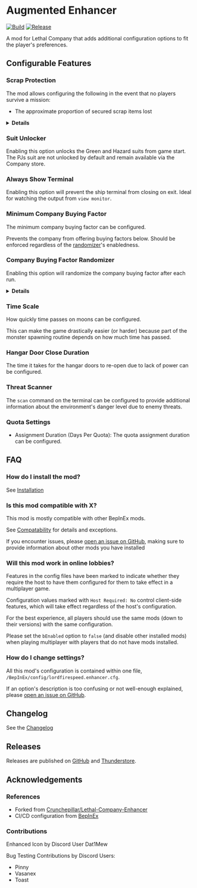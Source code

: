 # Augmented Enhancer

[![Build](https://github.com/Lordfirespeed/Lethal-Company-Augmented-Enhancer/actions/workflows/build.yml/badge.svg)](https://github.com/Lordfirespeed/Lethal-Company-Augmented-Enhancer/actions/workflows/build.yml)
[![Release](https://img.shields.io/github/v/release/lordfirespeed/lethal-company-augmented-enhancer)](https://github.com/Lordfirespeed/Lethal-Company-Augmented-Enhancer/releases)

A mod for Lethal Company that adds additional configuration options to fit the player's preferences. 

## Configurable Features

### Scrap Protection
The mod allows configuring the following in the event that no players survive a mission:
- The approximate proportion of secured scrap items lost

<details>
<summary><strong>Details</strong></summary>

Supply the proportion of items that you would like to (approximately) keep. For example:

- `0.0` $\rightarrow$ 0% chance each scrap item is kept $\rightarrow$ all scrap lost (Vanilla behaviour)
- `0.5` $\rightarrow$ 50% chance each scrap item is kept $\rightarrow$ approximately half scrap lost
- `1.0` $\rightarrow$ 100% chance each scrap item is kept $\rightarrow$ no scrap is lost

</details>

### Suit Unlocker
Enabling this option unlocks the Green and Hazard suits from game start. 
The PJs suit are not unlocked by default and remain available via the Company store.

### Always Show Terminal
Enabling this option will prevent the ship terminal from closing on exit. 
Ideal for watching the output from `view monitor`.

### Minimum Company Buying Factor
The minimum company buying factor can be configured.

Prevents the company from offering buying factors below. Should be enforced regardless of the 
[randomizer](#company-buying-factor-randomizer)'s enabledness.

### Company Buying Factor Randomizer
Enabling this option will randomize the company buying factor after each run.

<details>
<summary><strong>Details</strong></summary>
By default, the company buying factor is inversely proportional to the remaining days on the quota, so that there is a 
risk/reward tradeoff for holding on to your items after each run. 

This option exists because it can be very discouraging to lose many runs' worth of scrap when playing 
with longer-than-usual quota assignment durations.

The random price will use in-game information when rolling such as 
- The Company "mood" 
- How many days are left on the quota assignment

Depending on the quota deadline duration, the company buying factor may be negative at the start of each assignment.
Use the [minimum buying factor](#minimum-company-buying-factor) feature to mitigate negative buying factors.

Despite the Sigurd log file stating that the company bought at 120%, @Crunchepillar found no evidence that it was
possible in the base game so this mod caps the buying factor at `1.0`.
</details>

### Time Scale
How quickly time passes on moons can be configured.

This can make the game drastically easier (or harder) because part of the monster spawning routine depends on 
how much time has passed.

### Hangar Door Close Duration
The time it takes for the hangar doors to re-open due to lack of power can be configured.

### Threat Scanner
The `scan` command on the terminal can be configured to provide additional information about the environment's 
danger level due to enemy threats.

### Quota Settings
- Assignment Duration (Days Per Quota): The quota assignment duration can be configured.

## FAQ

### How do I install the mod?
See [Installation](https://github.com/Lordfirespeed/Lethal-Company-Augmented-Enhancer/blob/main/docs/Installation.md)

### Is this mod compatible with X?
This mod is mostly compatible with other BepInEx mods.

See [Compatability](https://github.com/Lordfirespeed/Lethal-Company-Augmented-Enhancer/blob/main/docs/Compatability.md)
for details and exceptions.

If you encounter issues, please [open an issue on GitHub](https://github.com/Lordfirespeed/Lethal-Company-Augmented-Enhancer/issues),
making sure to provide information about other mods you have installed 

### Will this mod work in online lobbies?
Features in the config files have been marked to indicate whether they require the host to have them configured
for them to take effect in a multiplayer game. 

Configuration values marked with `Host Required: No` control client-side features, 
which will take effect regardless of the host's configuration.

For the best experience, all players should use the same mods (down to their versions) with the same configuration. 

Please set the `bEnabled` option to `false` (and disable other installed mods) when playing multiplayer with 
players that do not have mods installed.

### How do I change settings?
All this mod's configuration is contained within one file, `/BepInEx/config/lordfirespeed.enhancer.cfg`.

If an option's description is too confusing or not well-enough explained, 
please [open an issue on GitHub](https://github.com/Lordfirespeed/Lethal-Company-Augmented-Enhancer/issues).

## Changelog

See the [Changelog](https://github.com/Lordfirespeed/Lethal-Company-Augmented-Enhancer/blob/main/docs/Changelog.md)

## Releases

Releases are published on [GitHub](https://github.com/Lordfirespeed/Lethal-Company-Augmented-Enhancer/releases) 
and [Thunderstore](https://thunderstore.io).

## Acknowledgements

### References

- Forked from [Crunchepillar/Lethal-Company-Enhancer](https://github.com/Crunchepillar/Lethal-Company-Enhancer)
- CI/CD configuration from [BepInEx](https://github.com/BepInEx/BepInEx/tree/master)

### Contributions

Enhanced Icon by Discord User Dat1Mew

Bug Testing Contributions by Discord Users:
*  Pinny
*  Vasanex
*  Toast
